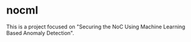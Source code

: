 # nocml
This is a project focused on "Securing the NoC Using Machine Learning Based Anomaly Detection".
